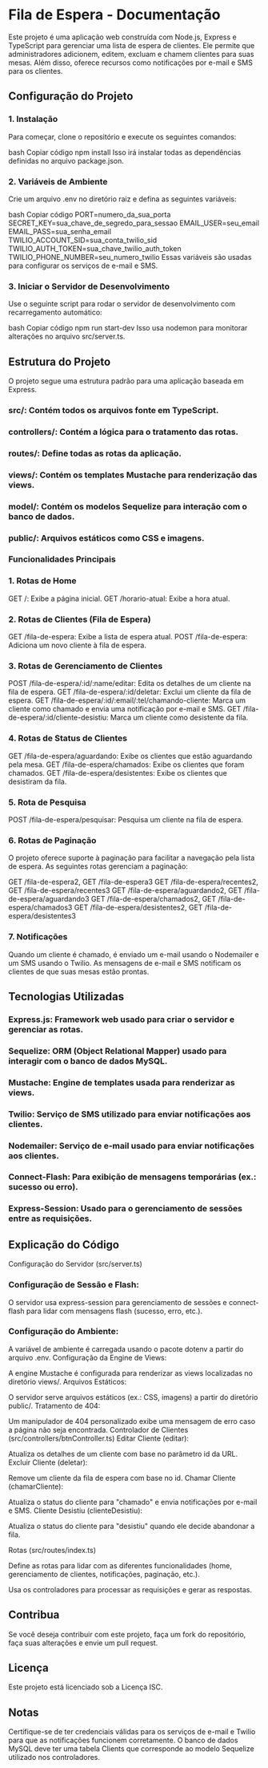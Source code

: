 # Fila de Espera - Documentação

Este projeto é uma aplicação web construída com Node.js, Express e TypeScript para gerenciar uma lista de espera de clientes. Ele permite que administradores adicionem, editem, excluam e chamem clientes para suas mesas. Além disso, oferece recursos como notificações por e-mail e SMS para os clientes.

## Configuração do Projeto

### 1. Instalação
Para começar, clone o repositório e execute os seguintes comandos:

bash
Copiar código
npm install
Isso irá instalar todas as dependências definidas no arquivo package.json.

### 2. Variáveis de Ambiente
Crie um arquivo .env no diretório raiz e defina as seguintes variáveis:

bash
Copiar código
PORT=numero_da_sua_porta
SECRET_KEY=sua_chave_de_segredo_para_sessao
EMAIL_USER=seu_email
EMAIL_PASS=sua_senha_email
TWILIO_ACCOUNT_SID=sua_conta_twilio_sid
TWILIO_AUTH_TOKEN=sua_chave_twilio_auth_token
TWILIO_PHONE_NUMBER=seu_numero_twilio
Essas variáveis são usadas para configurar os serviços de e-mail e SMS.

### 3. Iniciar o Servidor de Desenvolvimento
Use o seguinte script para rodar o servidor de desenvolvimento com recarregamento automático:

bash
Copiar código
npm run start-dev
Isso usa nodemon para monitorar alterações no arquivo src/server.ts.

## Estrutura do Projeto
O projeto segue uma estrutura padrão para uma aplicação baseada em Express.

### src/: Contém todos os arquivos fonte em TypeScript.
### controllers/: Contém a lógica para o tratamento das rotas.
### routes/: Define todas as rotas da aplicação.
### views/: Contém os templates Mustache para renderização das views.
### model/: Contém os modelos Sequelize para interação com o banco de dados.
### public/: Arquivos estáticos como CSS e imagens.
### Funcionalidades Principais

### 1. Rotas de Home
GET /: Exibe a página inicial.
GET /horario-atual: Exibe a hora atual.

### 2. Rotas de Clientes (Fila de Espera)
GET /fila-de-espera: Exibe a lista de espera atual.
POST /fila-de-espera: Adiciona um novo cliente à fila de espera.

### 3. Rotas de Gerenciamento de Clientes
POST /fila-de-espera/:id/:name/editar: Edita os detalhes de um cliente na fila de espera.
GET /fila-de-espera/:id/deletar: Exclui um cliente da fila de espera.
GET /fila-de-espera/:id/:email/:tel/chamando-cliente: Marca um cliente como chamado e envia uma notificação por e-mail e SMS.
GET /fila-de-espera/:id/cliente-desistiu: Marca um cliente como desistente da fila.

### 4. Rotas de Status de Clientes
GET /fila-de-espera/aguardando: Exibe os clientes que estão aguardando pela mesa.
GET /fila-de-espera/chamados: Exibe os clientes que foram chamados.
GET /fila-de-espera/desistentes: Exibe os clientes que desistiram da fila.

### 5. Rota de Pesquisa
POST /fila-de-espera/pesquisar: Pesquisa um cliente na fila de espera.

### 6. Rotas de Paginação
O projeto oferece suporte à paginação para facilitar a navegação pela lista de espera. As seguintes rotas gerenciam a paginação:

GET /fila-de-espera2, GET /fila-de-espera3
GET /fila-de-espera/recentes2, GET /fila-de-espera/recentes3
GET /fila-de-espera/aguardando2, GET /fila-de-espera/aguardando3
GET /fila-de-espera/chamados2, GET /fila-de-espera/chamados3
GET /fila-de-espera/desistentes2, GET /fila-de-espera/desistentes3

### 7. Notificações
Quando um cliente é chamado, é enviado um e-mail usando o Nodemailer e um SMS usando o Twilio.
As mensagens de e-mail e SMS notificam os clientes de que suas mesas estão prontas.

## Tecnologias Utilizadas

### Express.js: Framework web usado para criar o servidor e gerenciar as rotas.
### Sequelize: ORM (Object Relational Mapper) usado para interagir com o banco de dados MySQL.
### Mustache: Engine de templates usada para renderizar as views.
### Twilio: Serviço de SMS utilizado para enviar notificações aos clientes.
### Nodemailer: Serviço de e-mail usado para enviar notificações aos clientes.
### Connect-Flash: Para exibição de mensagens temporárias (ex.: sucesso ou erro).
### Express-Session: Usado para o gerenciamento de sessões entre as requisições.

## Explicação do Código

Configuração do Servidor (src/server.ts)

### Configuração de Sessão e Flash:

O servidor usa express-session para gerenciamento de sessões e connect-flash para lidar com mensagens flash (sucesso, erro, etc.).
### Configuração do Ambiente:

A variável de ambiente é carregada usando o pacote dotenv a partir do arquivo .env.
Configuração da Engine de Views:

A engine Mustache é configurada para renderizar as views localizadas no diretório views/.
Arquivos Estáticos:

O servidor serve arquivos estáticos (ex.: CSS, imagens) a partir do diretório public/.
Tratamento de 404:

Um manipulador de 404 personalizado exibe uma mensagem de erro caso a página não seja encontrada.
Controlador de Clientes (src/controllers/btnController.ts)
Editar Cliente (editar):

Atualiza os detalhes de um cliente com base no parâmetro id da URL.
Excluir Cliente (deletar):

Remove um cliente da fila de espera com base no id.
Chamar Cliente (chamarCliente):

Atualiza o status do cliente para "chamado" e envia notificações por e-mail e SMS.
Cliente Desistiu (clienteDesistiu):

Atualiza o status do cliente para "desistiu" quando ele decide abandonar a fila.

Rotas (src/routes/index.ts)

Define as rotas para lidar com as diferentes funcionalidades (home, gerenciamento de clientes, notificações, paginação, etc.).

Usa os controladores para processar as requisições e gerar as respostas.


## Contribua
Se você deseja contribuir com este projeto, faça um fork do repositório, faça suas alterações e envie um pull request.

## Licença
Este projeto está licenciado sob a Licença ISC.

## Notas
Certifique-se de ter credenciais válidas para os serviços de e-mail e Twilio para que as notificações funcionem corretamente.
O banco de dados MySQL deve ter uma tabela Clients que corresponde ao modelo Sequelize utilizado nos controladores.